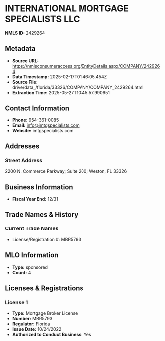 # INTERNATIONAL MORTGAGE SPECIALISTS LLC

**NMLS ID:** 2429264

## Metadata
- **Source URL:** https://nmlsconsumeraccess.org/EntityDetails.aspx/COMPANY/2429264
- **Data Timestamp:** 2025-02-17T01:46:05.454Z
- **Source File:** drive/data_/florida/33326/COMPANY/COMPANY_2429264.html
- **Extraction Time:** 2025-05-27T10:45:57.990651

## Contact Information
- **Phone:** 954-361-0085
- **Email:** info@imtgspecialists.com
- **Website:** imtgspecialists.com

## Addresses
### Street Address
2200 N. Commerce Parkway; Suite 200; Weston, FL 33326

## Business Information
- **Fiscal Year End:** 12/31

## Trade Names & History
### Current Trade Names
- License/Registration #: MBR5793

## MLO Information
- **Type:** sponsored
- **Count:** 4

## Licenses & Registrations

### License 1
- **Type:** Mortgage Broker License
- **Number:** MBR5793
- **Regulator:** Florida
- **Issue Date:** 10/24/2022
- **Authorized to Conduct Business:** Yes
